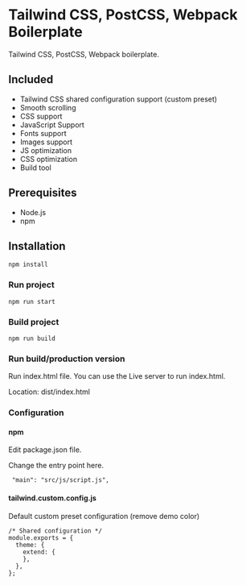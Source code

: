 # Tailwind CSS, PostCSS, Webpack Boilerplate


Tailwind CSS, PostCSS, Webpack boilerplate.

## Included

- Tailwind CSS shared configuration support (custom preset)
- Smooth scrolling
- CSS support
- JavaScript Support
- Fonts support
- Images support
- JS optimization
- CSS optimization
- Build tool  

## Prerequisites

- Node.js
- npm

## Installation

```npm install```

### Run project

``` npm run start ```

### Build project

``` npm run build ```

### Run build/production version

Run index.html file.
You can use the Live server to run index.html.

Location: dist/index.html

### Configuration

#### npm 

Edit package.json file.

Change the entry point here.

``` "main": "src/js/script.js",```

#### tailwind.custom.config.js

Default custom preset configuration (remove demo color)

```
/* Shared configuration */
module.exports = {
  theme: {
    extend: {
    },
  },
};
```